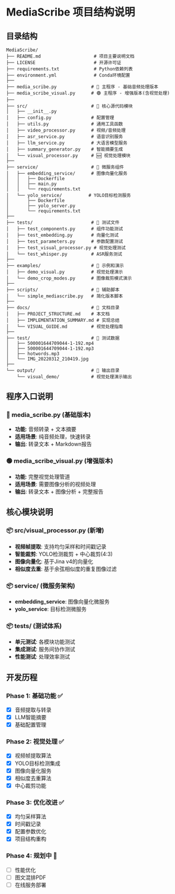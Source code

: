 # MediaScribe 项目结构说明

## 目录结构

```
MediaScribe/
├── README.md                    # 项目主要说明文档
├── LICENSE                      # 开源许可证
├── requirements.txt             # Python依赖列表
├── environment.yml              # Conda环境配置
├──
├── media_scribe.py             # 🔵 主程序 - 基础音频处理版本
├── media_scribe_visual.py      # 🟢 主程序 - 增强版本(含视觉处理)
├──
├── src/                        # 📁 核心源代码模块
│   ├── __init__.py
│   ├── config.py               # 配置管理
│   ├── utils.py                # 通用工具函数
│   ├── video_processor.py      # 视频/音频处理
│   ├── asr_service.py          # 语音识别服务
│   ├── llm_service.py          # 大语言模型服务
│   ├── summary_generator.py    # 智能摘要生成
│   └── visual_processor.py     # 🆕 视觉处理模块
├──
├── service/                    # 📁 微服务组件
│   ├── embedding_service/      # 图像向量化服务
│   │   ├── Dockerfile
│   │   ├── main.py
│   │   └── requirements.txt
│   └── yolo_service/          # YOLO目标检测服务
│       ├── Dockerfile
│       ├── yolo_server.py
│       └── requirements.txt
├──
├── tests/                      # 📁 测试文件
│   ├── test_components.py      # 组件功能测试
│   ├── test_embedding.py       # 向量化测试
│   ├── test_parameters.py      # 参数配置测试
│   ├── test_visual_processor.py # 视觉处理测试
│   └── test_whisper.py         # ASR服务测试
├──
├── examples/                   # 📁 示例和演示
│   ├── demo_visual.py          # 视觉处理演示
│   └── demo_crop_modes.py      # 图像裁剪模式演示
├──
├── scripts/                    # 📁 辅助脚本
│   └── simple_mediascribe.py   # 简化版本脚本
├──
├── docs/                       # 📁 文档目录
│   ├── PROJECT_STRUCTURE.md    # 本文档
│   ├── IMPLEMENTATION_SUMMARY.md # 实现总结
│   └── VISUAL_GUIDE.md         # 视觉处理指南
├──
├── test/                       # 📁 测试数据
│   ├── 500001644709044-1-192.mp4
│   ├── 500001644709044-1-192.mp3
│   ├── hotwords.mp3
│   └── IMG_20220312_210419.jpg
├──
└── output/                     # 📁 输出目录
    └── visual_demo/            # 视觉处理演示输出
```

## 程序入口说明

### 🔵 media_scribe.py (基础版本)
- **功能**: 音频转录 + 文本摘要
- **适用场景**: 纯音频处理，快速转录
- **输出**: 转录文本 + Markdown报告

### 🟢 media_scribe_visual.py (增强版本)  
- **功能**: 完整视觉处理管道
- **适用场景**: 需要图像分析的视频处理
- **输出**: 转录文本 + 图像分析 + 完整报告

## 核心模块说明

### 📦 src/visual_processor.py (新增)
- **视频帧提取**: 支持均匀采样和时间戳记录
- **智能裁剪**: YOLO检测裁剪 + 中心裁剪(4:3)
- **图像向量化**: 基于Jina v4的向量化
- **相似度去重**: 基于余弦相似度的重复图像过滤

### 📦 service/ (微服务架构)
- **embedding_service**: 图像向量化微服务
- **yolo_service**: 目标检测微服务

### 📦 tests/ (测试体系)
- **单元测试**: 各模块功能测试
- **集成测试**: 服务间协作测试
- **性能测试**: 处理效率测试

## 开发历程

### Phase 1: 基础功能 ✅
- [x] 音频提取与转录
- [x] LLM智能摘要
- [x] 基础配置管理

### Phase 2: 视觉处理 ✅ 
- [x] 视频帧提取算法
- [x] YOLO目标检测集成
- [x] 图像向量化服务
- [x] 相似度去重算法
- [x] 中心裁剪功能

### Phase 3: 优化改进 ✅
- [x] 均匀采样算法
- [x] 时间戳记录
- [x] 配置参数优化
- [x] 项目结构重构

### Phase 4: 规划中 🔄
- [ ] 性能优化
- [ ] 图文混排PDF
- [ ] 在线服务部署
